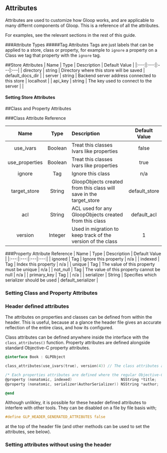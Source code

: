## Attributes

Attributes are used to customize how Gloop works, and are applicable to many differnt components of Gloop. This is a reference of all the attributes. 

For examples, see the relevant sections in the rest of this guide.


###Attribute Types
#####Tag Attributes
Tags are just labels that can be applied to a store, class or property, for example to `ignore` a property on a Class we tag that property with the `ignore` tag.

##Store Attributes
| Name | Type | Description | Default Value |
|:---:|:---:|:---|:---|
| directory  | string | Directory where this store will be saved | default\_docs\_dir |
| server  | string | Backend server address connected to this store | localhost |
| api_key | string | The key used to connect to the server | |

#### Setting Store Attributes

##Class and Property Attributes

###Class Attribute Reference

| Name | Type | Description | Default Value |
|:---:|:---:|:---|:---:|
| use_ivars | Boolean | Treat this classes Ivars like properties | false |
| use_properties | Boolean | Treat this classes Ivars like properties | true |
| ignore | Tag | Ignore this class | n/a |
| target_store  | String | GloopObjects created from this class will save in the target_store | default_store |
| acl  | String | ACL used for any GloopObjects created from this class | default_acl |
| version  | Integer | Used in migration to keep track of the version of the class | 1 |

###Property Attribute Reference
| Name | Type | Description | Default Value |
|:---:|:---:|:---|:---:|
| ignored | Tag | Ignore this property | n/a |
| indexed | Tag | Index this property | n/a |
| unique | Tag | The value of this property must be unique | n/a |
| not_null  | Tag | The value of this property cannot be null | n/a |
| primary\_key  | Tag | | n/a |
| serializer  | String | Specifies which serializer should be used | default_serializer |


### Setting Class and Property Attributes

### Header defined attributes
The attributes on properties and classes can be defined from within the header. This is useful, because at a glance the header file gives an accurate reflection of the entire class, and how its configured.

Class attributes can be defined anywhere inside the interface with the `class_attributes()` function.
Property attributes are defined alongside standard Objective-C property attributes.

```objective-c
@interface Book : GLPObject

class_attributes(use_ivars(true), version(4)) // The class attributes are defined here

/* Each properties attributes are defined where the regular Objective-C property attributes are also defined */
@property (nonatomic, indexed) 						NSString *title;
@property (nonatomic, serializer(AuthorSerializer)) NSString *author;

@end
```


Although unlikley, it is possible for these header defined attributes to interfere with other tools. They can be disabled on a file by file basis with;

```objective-c
#define GLP_HEADER_GENERATED_ATTRIBUTES false
```
at the top of the header file (and other methods can be used to set the attributes, see below). 


### Setting attributes without using the header
